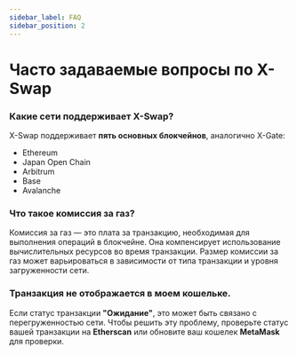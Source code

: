 ```yaml
---
sidebar_label: FAQ
sidebar_position: 2
---
```


# Часто задаваемые вопросы по X-Swap

### **Какие сети поддерживает X-Swap?**  

X-Swap поддерживает **пять основных блокчейнов**, аналогично X-Gate:

- Ethereum  
- Japan Open Chain  
- Arbitrum  
- Base  
- Avalanche  

### **Что такое комиссия за газ?**  

Комиссия за газ — это плата за транзакцию, необходимая для выполнения операций в блокчейне. Она компенсирует использование вычислительных ресурсов во время транзакции. Размер комиссии за газ может варьироваться в зависимости от типа транзакции и уровня загруженности сети.

### **Транзакция не отображается в моем кошельке.**  

Если статус транзакции **"Ожидание"**, это может быть связано с перегруженностью сети. Чтобы решить эту проблему, проверьте статус вашей транзакции на **Etherscan** или обновите ваш кошелек **MetaMask** для проверки.